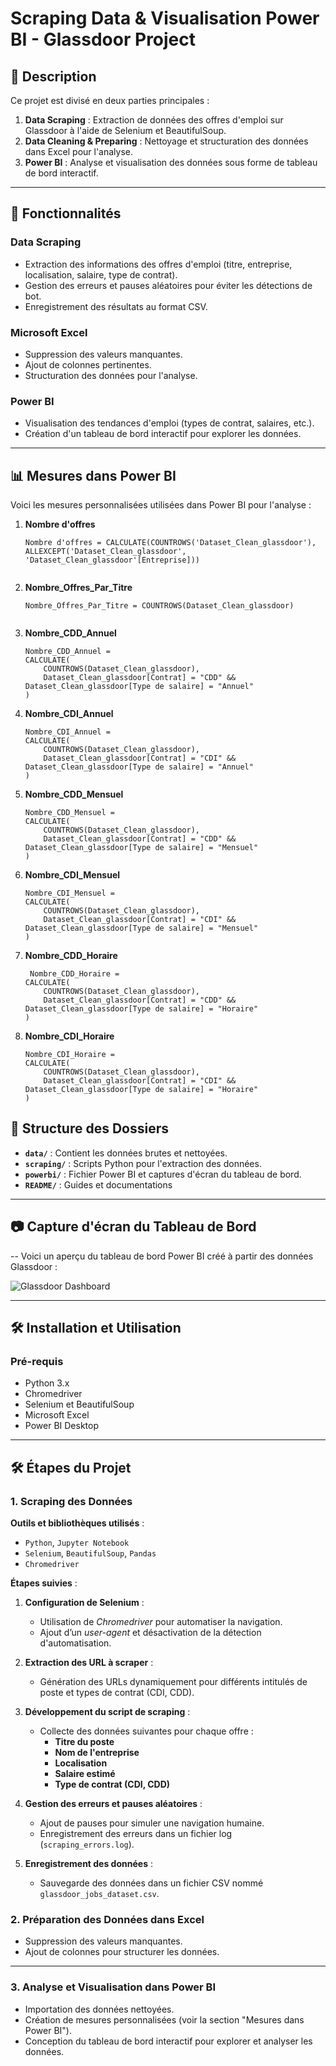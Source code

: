 # Scraping Data & Visualisation Power BI - Glassdoor Project

## 📝 Description
Ce projet est divisé en deux parties principales :

1. **Data Scraping** : Extraction de données des offres d'emploi sur Glassdoor à l'aide de Selenium et BeautifulSoup.
2. **Data Cleaning & Preparing** : Nettoyage et structuration des données dans Excel pour l'analyse.
3. **Power BI** : Analyse et visualisation des données sous forme de tableau de bord interactif.

---

## 🚀 Fonctionnalités

### **Data Scraping**
- Extraction des informations des offres d'emploi (titre, entreprise, localisation, salaire, type de contrat).
- Gestion des erreurs et pauses aléatoires pour éviter les détections de bot.
- Enregistrement des résultats au format CSV.

### **Microsoft Excel**
- Suppression des valeurs manquantes.
- Ajout de colonnes pertinentes.
- Structuration des données pour l'analyse.

### **Power BI**
- Visualisation des tendances d'emploi (types de contrat, salaires, etc.).
- Création d'un tableau de bord interactif pour explorer les données.

---

## 📊 Mesures dans Power BI

Voici les mesures personnalisées utilisées dans Power BI pour l'analyse :

1. **Nombre d'offres**
   ```DAX
   Nombre d'offres = CALCULATE(COUNTROWS('Dataset_Clean_glassdoor'), ALLEXCEPT('Dataset_Clean_glassdoor', 'Dataset_Clean_glassdoor'[Entreprise]))


2. **Nombre_Offres_Par_Titre**
   ```DAX
   Nombre_Offres_Par_Titre = COUNTROWS(Dataset_Clean_glassdoor)


3. **Nombre_CDD_Annuel**
   ```DAX
   Nombre_CDD_Annuel = 
   CALCULATE(
       COUNTROWS(Dataset_Clean_glassdoor),
       Dataset_Clean_glassdoor[Contrat] = "CDD" && Dataset_Clean_glassdoor[Type de salaire] = "Annuel"
   )

4. **Nombre_CDI_Annuel**
   ```DAX
   Nombre_CDI_Annuel = 
   CALCULATE(
       COUNTROWS(Dataset_Clean_glassdoor),
       Dataset_Clean_glassdoor[Contrat] = "CDI" && Dataset_Clean_glassdoor[Type de salaire] = "Annuel"
   )

5. **Nombre_CDD_Mensuel**
   ```DAX
   Nombre_CDD_Mensuel = 
   CALCULATE(
       COUNTROWS(Dataset_Clean_glassdoor),
       Dataset_Clean_glassdoor[Contrat] = "CDD" && Dataset_Clean_glassdoor[Type de salaire] = "Mensuel"
   )

6. **Nombre_CDI_Mensuel**
   ```DAX
   Nombre_CDI_Mensuel = 
   CALCULATE(
       COUNTROWS(Dataset_Clean_glassdoor),
       Dataset_Clean_glassdoor[Contrat] = "CDI" && Dataset_Clean_glassdoor[Type de salaire] = "Mensuel"
   )

7. **Nombre_CDD_Horaire**
   ```DAX
    Nombre_CDD_Horaire = 
   CALCULATE(
       COUNTROWS(Dataset_Clean_glassdoor),
       Dataset_Clean_glassdoor[Contrat] = "CDD" && Dataset_Clean_glassdoor[Type de salaire] = "Horaire"
   )
8. **Nombre_CDI_Horaire**
   ```DAX
   Nombre_CDI_Horaire = 
   CALCULATE(
       COUNTROWS(Dataset_Clean_glassdoor),
       Dataset_Clean_glassdoor[Contrat] = "CDI" && Dataset_Clean_glassdoor[Type de salaire] = "Horaire"
   )
## 📁 Structure des Dossiers  
- **`data/`** : Contient les données brutes et nettoyées.  
- **`scraping/`** : Scripts Python pour l'extraction des données.  
- **`powerbi/`** : Fichier Power BI et captures d'écran du tableau de bord.  
- **`README/`** : Guides et documentations   

---

## 📷 Capture d'écran du Tableau de Bord
-- Voici un aperçu du tableau de bord Power BI créé à partir des données Glassdoor :

![Glassdoor Dashboard]("C:\Users\DELL\Desktop\dashhbord_jobs_screen.png")

 

---


## 🛠️ Installation et Utilisation  

### Pré-requis  
- Python 3.x
- Chromedriver 
- Selenium et BeautifulSoup
- Microsoft Excel
- Power BI Desktop  


---

## 🛠️ Étapes du Projet  

### **1. Scraping des Données**  
**Outils et bibliothèques utilisés** :  
- `Python`, `Jupyter Notebook`  
- `Selenium`, `BeautifulSoup`, `Pandas`  
- `Chromedriver`  

**Étapes suivies** :  
1. **Configuration de Selenium** :  
   - Utilisation de *Chromedriver* pour automatiser la navigation.  
   - Ajout d’un *user-agent* et désactivation de la détection d'automatisation.  

2. **Extraction des URL à scraper** :  
   - Génération des URLs dynamiquement pour différents intitulés de poste et types de contrat (CDI, CDD).  

3. **Développement du script de scraping** :  
   - Collecte des données suivantes pour chaque offre :  
     - **Titre du poste**  
     - **Nom de l'entreprise**  
     - **Localisation**  
     - **Salaire estimé**  
     - **Type de contrat (CDI, CDD)**  

4. **Gestion des erreurs et pauses aléatoires** :  
   - Ajout de pauses pour simuler une navigation humaine.  
   - Enregistrement des erreurs dans un fichier log (`scraping_errors.log`).  

5. **Enregistrement des données** :  
   - Sauvegarde des données dans un fichier CSV nommé `glassdoor_jobs_dataset.csv`.  


### 2. Préparation des Données dans Excel
- Suppression des valeurs manquantes.  
- Ajout de colonnes pour structurer les données.  

---

### 3. Analyse et Visualisation dans Power BI
- Importation des données nettoyées.  
- Création de mesures personnalisées (voir la section "Mesures dans Power BI").  
- Conception du tableau de bord interactif pour explorer et analyser les données.  
